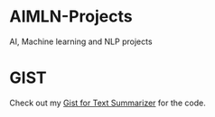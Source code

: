 # AIMLN-Projects
AI, Machine learning and NLP projects
# GIST 
Check out my [Gist for Text Summarizer](https://gist.github.com/jagritiS/71fea7173098bd192ed77f4852b9eaf4) for the code.

